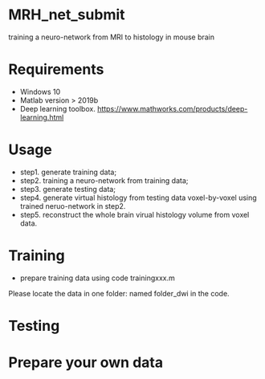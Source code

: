 # MRH_net_submit
training a neuro-network from MRI to histology in mouse brain
# Requirements
- Windows 10
- Matlab version > 2019b 
- Deep learning toolbox.
https://www.mathworks.com/products/deep-learning.html

# Usage
- step1. generate training data;
- step2. training a neuro-network from training data;
- step3. generate testing data;
- step4. generate virtual histology from testing data voxel-by-voxel using trained neruo-network in step2.
- step5. reconstruct the whole brain virual histology volume from voxel data.
# Training
- prepare training data using code trainingxxx.m

Please locate the data in one folder: named folder_dwi in the code.


# Testing
# Prepare your own data
